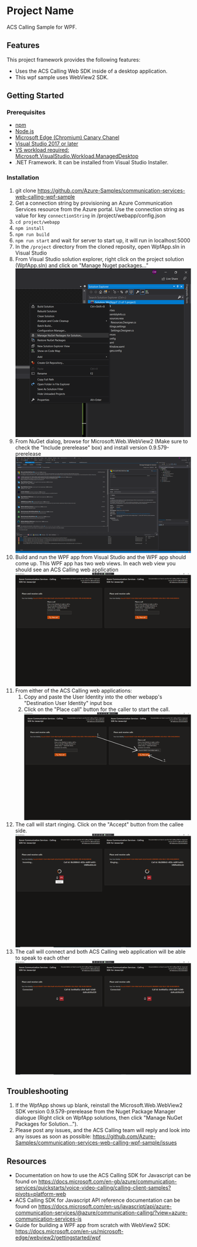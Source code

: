 # Project Name

ACS Calling Sample for WPF.

## Features

This project framework provides the following features:

* Uses the ACS Calling Web SDK inside of a desktop application.
* This wpf sample uses WebView2 SDK.

## Getting Started

### Prerequisites

- [npm](https://www.npmjs.com/get-npm)
- [Node.js](https://nodejs.org/en/download/)
- [Microsoft Edge (Chromium) Canary Chanel](https://www.microsoftedgeinsider.com/en-us/download)
- [Visual Studio 2017 or later](https://visualstudio.microsoft.com/)
- [VS workload required: Microsoft.VisualStudio.Workload.ManagedDesktop](https://docs.microsoft.com/en-us/visualstudio/install/workload-component-id-vs-enterprise?view=vs-2019&preserve-view=true#net-desktop-development)
- .NET Framework. It can be installed from Visual Studio Installer.

### Installation 
1. git clone https://github.com/Azure-Samples/communication-services-web-calling-wpf-sample
2. Get a connection string by provisioning an Azure Communication Services resource from the Azure portal. Use the connection string as value for key `connectionString` in /project/webapp/config.json
3. `cd project/webapp`
4. `npm install`
5. `npm run build`
6. `npm run start` and wait for server to start up, it will run in localhost:5000
7. In the ```/project``` directory from the cloned reposity, open WpfApp.sln in Visual Studio
8. From Visual Studio solution explorer, right click on the project solution (WpfApp.sln) and click on "Manage Nuget packages..."
![Manage Nuget packages](./images/ManageNuget.png)
9. From NuGet dialog, browse for Microsoft.Web.WebView2 (Make sure to check the "Include prerelease" box) and install version 0.9.579-prerelease
![Nuget Dialog](./images/NugetDialog.png)
10. Build and run the WPF app from Visual Studio and the WPF app should come up. This WPF app has two web views. In each web view you should see an ACS Calling web application
![Wpf App](./images/WpfApp.png)
11. From either of the ACS Calling web applications:
    1. Copy and paste the User Identity into the other webapp's "Destination User Identity" input box
    2. Click on the "Place call" button for the caller to start the call.
![Enter User Identity to call](./images/EnterUserIdentity.png)
12. The call will start ringing. Click on the "Accept" button from the callee side.
![Call Ringing](./images/WpfAppRinging.png)
13. The call will connect and both ACS Calling web application will be able to speak to each other
![Wpf Call](./images/WpfCall.png)


## Troubleshooting
1. If the WpfApp shows up blank, reinstall the Microsoft.Web.WebView2 SDK version 0.9.579-prerelease from the Nuget Package Manager dialogue (Right click on WpfApp solutions, then click "Manage NuGet Packages for Solution..."). 
2. Please post any issues, and the ACS Calling team will reply and look into any issues as soon as possible: https://github.com/Azure-Samples/communication-services-web-calling-wpf-sample/issues

## Resources
- Documentation on how to use the ACS Calling SDK for Javascript can be found on https://docs.microsoft.com/en-gb/azure/communication-services/quickstarts/voice-video-calling/calling-client-samples?pivots=platform-web
- ACS Calling SDK for Javascript API reference documentation can be found on https://docs.microsoft.com/en-us/javascript/api/azure-communication-services/@azure/communication-calling/?view=azure-communication-services-js
- Guide for building a WPF app from scratch with WebView2 SDK: https://docs.microsoft.com/en-us/microsoft-edge/webview2/gettingstarted/wpf
